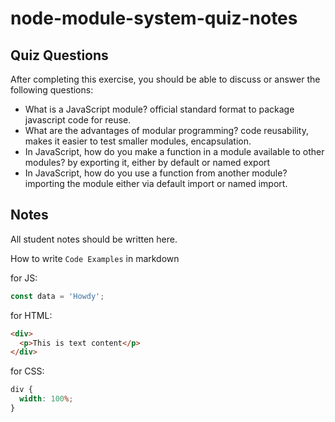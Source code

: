 # node-module-system-quiz-notes

## Quiz Questions

After completing this exercise, you should be able to discuss or answer the following questions:

- What is a JavaScript module?
  official standard format to package javascript code for reuse.
- What are the advantages of modular programming?
  code reusability, makes it easier to test smaller modules, encapsulation.
- In JavaScript, how do you make a function in a module available to other modules?
  by exporting it, either by default or named export
- In JavaScript, how do you use a function from another module?
  importing the module either via default import or named import.

## Notes

All student notes should be written here.

How to write `Code Examples` in markdown

for JS:

```javascript
const data = 'Howdy';
```

for HTML:

```html
<div>
  <p>This is text content</p>
</div>
```

for CSS:

```css
div {
  width: 100%;
}
```
